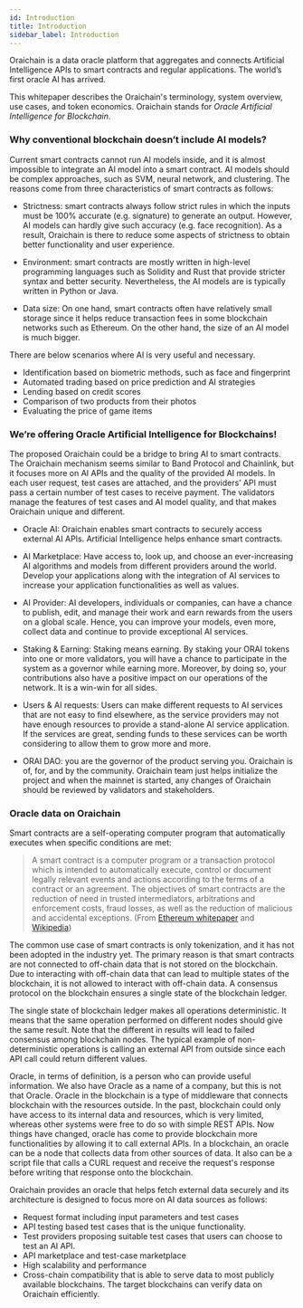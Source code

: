 ```yaml
---
id: Introduction
title: Introduction
sidebar_label: Introduction
---
```


Oraichain is a data oracle platform that aggregates and connects Artificial Intelligence APIs to smart contracts and regular applications. The world’s first oracle AI has arrived.

This whitepaper describes the Oraichain's terminology, system overview, use cases, and token economics. Oraichain stands for *Oracle Artificial Intelligence for Blockchain*.

### Why conventional blockchain doesn’t include AI models?
Current smart contracts cannot run AI models inside, and it is almost impossible to integrate an AI model into a smart contract. AI models should be complex approaches, such as SVM, neural network, and clustering. The reasons come from three characteristics of smart contracts as follows:

- Strictness: smart contracts always follow strict rules in which the inputs must be 100% accurate (e.g. signature) to generate an output. However, AI models can hardly give such accuracy (e.g. face recognition). As a result, Oraichain is there to reduce some aspects of strictness to obtain better functionality and user experience.

- Environment: smart contracts are mostly written in high-level programming languages such as Solidity and Rust that provide stricter syntax and better security. Nevertheless, the AI models are is typically written in Python or Java.

- Data size: On one hand, smart contracts often have relatively small storage since it helps reduce transaction fees in some blockchain networks such as Ethereum. On the other hand, the size of an AI model is much bigger.

There are below scenarios where AI is very useful and necessary.
- Identification based on biometric methods, such as face and fingerprint
- Automated trading based on price prediction and AI strategies
- Lending based on credit scores
- Comparison of two products from their photos
- Evaluating the price of game items

### We’re offering Oracle Artificial Intelligence for Blockchains!
The proposed Oraichain could be a bridge to bring AI to smart contracts. The Oraichain mechanism seems similar to Band Protocol and Chainlink, but it focuses more on AI APIs and the quality of the provided AI models. In each user request, test cases are attached, and the providers’ API must pass a certain number of test cases to receive payment. The validators manage the features of test cases and AI model quality, and that makes Oraichain unique and different.

- Oracle AI: Oraichain enables smart contracts to securely access external AI APIs. Artificial Intelligence helps enhance smart contracts.

- AI Marketplace: Have access to, look up, and choose an ever-increasing AI algorithms and models from different providers around the world. Develop your applications along with the integration of AI services to increase your application functionalities as well as values.

- AI Provider: AI developers, individuals or companies, can have a chance to publish, edit, and manage their work and earn rewards from the users on a global scale. Hence, you can improve your models, even more, collect data and continue to provide exceptional AI services.

- Staking & Earning: Staking means earning. By staking your ORAI tokens into one or more validators, you will have a chance to participate in the system as a governor while earning more. Moreover, by doing so, your contributions also have a positive impact on our operations of the network. It is a win-win for all sides.

- Users & AI requests: Users can make different requests to AI services that are not easy to find elsewhere, as the service providers may not have enough resources to provide a stand-alone AI service application. If the services are great, sending funds to these services can be worth considering to allow them to grow more and more.

- ORAI DAO: you are the governor of the product serving you. Oraichain is of, for, and by the community. Oraichain team just helps initialize the project and when the mainnet is started, any changes of Oraichain should be reviewed by validators and stakeholders.

### Oracle data on Oraichain
Smart contracts are a self-operating computer program that automatically executes when specific conditions are met:
>A smart contract is a computer program or a transaction protocol which is intended to automatically execute, control or document legally relevant events and actions according to the terms of a contract or an agreement. The objectives of smart contracts are the reduction of need in trusted intermediators, arbitrations and enforcement costs, fraud losses, as well as the reduction of malicious and accidental exceptions. (From [Ethereum whitepaper](https://ethereum.org/en/whitepaper) and [Wikipedia](https://en.wikipedia.org/wiki/Smart_contract))

The common use case of smart contracts is only tokenization, and it has not been adopted in the industry yet. The primary reason is that smart contracts are not connected to off-chain data that is not stored on the blockchain. Due to interacting with off-chain data that can lead to multiple states of the blockchain, it is not allowed to interact with off-chain data. A consensus protocol on the blockchain ensures a single state of the blockchain ledger.

The single state of blockchain ledger makes all operations deterministic. It means that the same operation performed on different nodes should give the same result. Note that the different in results will lead to failed consensus among blockchain nodes. The typical example of non-deterministic operations is calling an external API from outside since each API call could return different values.

Oracle, in terms of definition, is a person who can provide useful information. We also have Oracle as a name of a company, but this is not that Oracle. Oracle in the blockchain is a type of middleware that connects blockchain with the resources outside. In the past, blockchain could only have access to its internal data and resources, which is very limited, whereas other systems were free to do so with simple REST APIs. Now things have changed, oracle has come to provide blockchain more functionalities by allowing it to call external APIs. In a blockchain, an oracle can be a node that collects data from other sources of data. It also can be a script file that calls a CURL request and receive the request's response before writing that response onto the blockchain.

Oraichain provides an oracle that helps fetch external data securely and its architecture is designed to focus more on AI data sources as follows:

- Request format including input parameters and test cases
- API testing based test cases that is the unique functionality.
- Test providers proposing suitable test cases that users can choose to test an AI API.
- API marketplace and test-case marketplace
- High scalability and performance
- Cross-chain compatibility that is able to serve data to most publicly available blockchains. The target blockchains can verify data on Oraichain efficiently.
